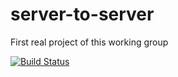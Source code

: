 # server-to-server
First real project of this working group

[![Build Status](https://travis-ci.org/Decentralized-Sharing-Working-Group/server-to-server.svg)](https://travis-ci.org/Decentralized-Sharing-Working-Group/server-to-server)

